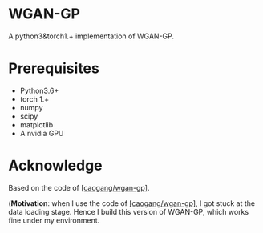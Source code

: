 # WGAN-GP
A python3&torch1.+ implementation of WGAN-GP.

# Prerequisites
- Python3.6+
- torch 1.+
- numpy
- scipy
- matplotlib
- A nvidia GPU

# Acknowledge 
Based on the code of [[caogang/wgan-gp]](https://github.com/search?q=WGAN-GP).

(**Motivation**: when I use the code of [[caogang/wgan-gp]](https://github.com/search?q=WGAN-GP), I got stuck at the data loading stage. Hence I build this version of WGAN-GP, which works fine under my environment.
